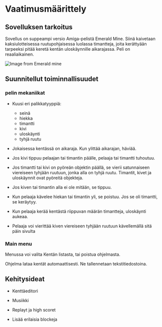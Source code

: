 # Vaatimusmäärittely

## Sovelluksen tarkoitus
Sovellus on suppeampi versio Amiga-pelistä Emerald Mine. Siinä kaivetaan kaksiulotteisessa ruutupohjaisessa luolassa timantteja, joita kerättyään tarpeeksi pitää keretä kentän uloskäynnille aikarajassa. Peli on reaaliaikainen.

![Image from Emerald mine](https://www.emuparadise.me/GameBase%20Amiga/Screenshots/E/Emerald_Mine_2.png)

## Suunnitellut toiminnallisuudet

### pelin mekaniikat

* Kuusi eri palikkatyyppiä:
  - seinä
  - hiekka
  - timantti
  - kivi
  - uloskäynti
  - tyhjä ruutu

* Jokaisessa kentässä on aikaraja. Kun ylittää aikarajan, häviää.

* Jos kivi tippuu pelaajan tai timantin päälle, pelaaja tai timantti tuhoutuu.

* Jos timantti tai kivi on pyöreän objektin päällä, se vierii satunnaiseen viereiseen tyhjään ruutuun, jonka alla on tyhjä ruutu. Timantit, kivet ja uloskäynnit ovat pyöreitä objekteja.

* Jos kiven tai timantin alla ei ole mitään, se tippuu.

* Kun pelaaja kävelee hiekan tai timantin yli, se poistuu. Jos se oli timantti, se keräytyy.

* Kun pelaaja kerää kentästä riippuvan määrän timantteja, uloskäynti aukeaa.

* Pelaaja voi vierittää kiven viereiseen tyhjään ruutuun kävellemällä sitä päin sivulta

### Main menu

Menussa voi valita Kentän listasta, tai poistua ohjelmasta.

Ohjelma lataa kentät automaattisesti. Ne tallennetaan tekstitiedostoina.

## Kehitysideat

* Kenttäeditori

* Musiikki

* Replayt ja high scoret

* Lisää erilaisia blockeja
